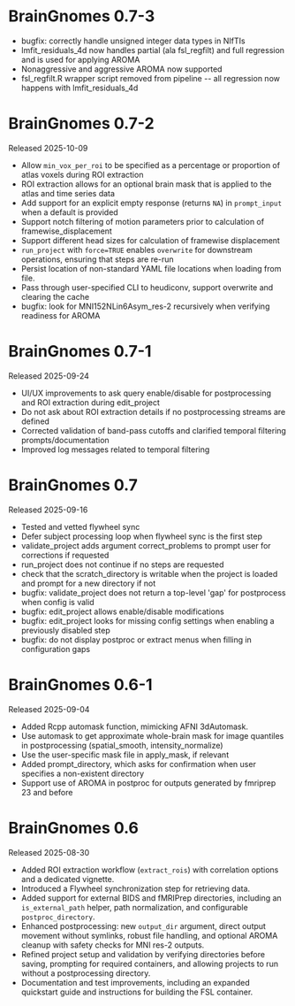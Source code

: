 # BrainGnomes 0.7-3

* bugfix: correctly handle unsigned integer data types in NIfTIs
* lmfit_residuals_4d now handles partial (ala fsl_regfilt) and full regression and is used for applying AROMA
* Nonaggressive and aggressive AROMA now supported
* fsl_regfilt.R wrapper script removed from pipeline -- all regression now happens with lmfit_residuals_4d

# BrainGnomes 0.7-2

Released 2025-10-09

* Allow `min_vox_per_roi` to be specified as a percentage or proportion of atlas voxels during ROI extraction
* ROI extraction allows for an optional brain mask that is applied to the atlas and time series data
* Add support for an explicit empty response (returns `NA`) in `prompt_input` when a default is provided
* Support notch filtering of motion parameters prior to calculation of framewise_displacement
* Support different head sizes for calculation of framewise displacement
* `run_project` with `force=TRUE` enables `overwrite` for downstream operations, ensuring that steps are re-run
* Persist location of non-standard YAML file locations when loading from file.
* Pass through user-specified CLI to heudiconv, support overwrite and clearing the cache
* bugfix: look for MNI152NLin6Asym_res-2 recursively when verifying readiness for AROMA

# BrainGnomes 0.7-1

Released 2025-09-24

* UI/UX improvements to ask query enable/disable for postprocessing and ROI extraction during edit_project
* Do not ask about ROI extraction details if no postprocessing streams are defined
* Corrected validation of band-pass cutoffs and clarified temporal filtering prompts/documentation
* Improved log messages related to temporal filtering

# BrainGnomes 0.7

Released 2025-09-16

* Tested and vetted flywheel sync
* Defer subject processing loop when flywheel sync is the first step
* validate_project adds argument correct_problems to prompt user for corrections if requested
* run_project does not continue if no steps are requested
* check that the scratch_directory is writable when the project is loaded and prompt for a new directory if not
* bugfix: validate_project does not return a top-level 'gap' for postprocess when config is valid
* bugfix: edit_project allows enable/disable modifications
* bugfix: edit_project looks for missing config settings when enabling a previously disabled step
* bugfix: do not display postproc or extract menus when filling in configuration gaps

# BrainGnomes 0.6-1

Released 2025-09-04

* Added Rcpp automask function, mimicking AFNI 3dAutomask.
* Use automask to get approximate whole-brain mask for image quantiles in postprocessing (spatial_smooth, intensity_normalize)
* Use the user-specific mask file in apply_mask, if relevant
* Added prompt_directory, which asks for confirmation when user specifies a non-existent directory
* Support use of AROMA in postproc for outputs generated by fmriprep 23 and before

# BrainGnomes 0.6

Released 2025-08-30

* Added ROI extraction workflow (`extract_rois`) with correlation options and a dedicated vignette.
* Introduced a Flywheel synchronization step for retrieving data.
* Added support for external BIDS and fMRIPrep directories,
  including an `is_external_path` helper, path normalization, and configurable `postproc_directory`.
* Enhanced postprocessing: new `output_dir` argument, direct output movement without symlinks,
  robust file handling, and optional AROMA cleanup with safety checks for MNI res-2 outputs.
* Refined project setup and validation by verifying directories before saving,
  prompting for required containers, and allowing projects to run without a postprocessing directory.
* Documentation and test improvements, including an expanded quickstart guide and instructions for building the FSL container.

